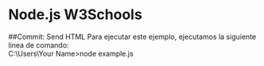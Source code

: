 # Node.js W3Schools
##Commit: Send HTML
Para ejecutar este ejemplo, ejecutamos la siguiente linea de comando:<br>
C:\Users\Your Name>node example.js
